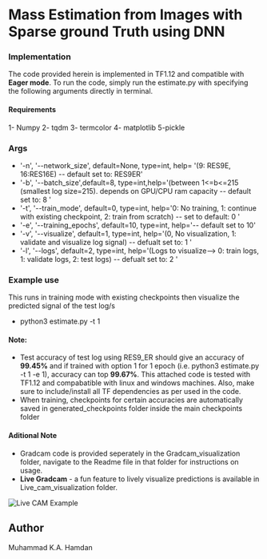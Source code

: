 
# Mass Estimation from Images with Sparse ground Truth using DNN
### Implementation
The code provided herein is implemented in TF1.12 and compatible with **Eager mode**.
To run the code, simply run the estimate.py with specifying the following arguments directly in terminal.

#### Requirements
1- Numpy 2- tqdm 3- termcolor 4- matplotlib 5-pickle

### Args
* '-n', '--network_size', default=None, type=int, help= '(9: RES9E, 16:RES16E) -- default set to: RES9ER'
* '-b', '--batch_size',default=8, type=int,help='(between 1<=b<=215 (smallest log size=215). depends on GPU/CPU ram capacity -- default set to: 8 '
* '-t', '--train_mode', default=0, type=int, help='0: No training, 1: continue with existing checkpoint, 2: train from scratch) -- set to default: 0 '
* '-e', '--training_epochs', default=10, type=int, help='-- default set to 10'
* '-v', '--visualize', default=1, type=int, help='(0, No visualization, 1: validate and visualize log signal) -- defualt set to: 1 '
* '-l', '--logs', default=2, type=int, help='(Logs to visualize--> 0: train logs, 1: validate logs, 2: test logs) -- defualt set to: 2 '

### Example use  
This runs in training mode with existing checkpoints then visualize the predicted signal of the test log/s
 - python3 estimate.py -t 1


#### Note:
* Test accuracy of test log using RES9_ER should give an accuracy of **99.45%** and if trained with option 1 for 1 epoch (i.e. python3 estimate.py -t 1 -e 1), accuracy can top **99.67%**. This attached code is tested with TF1.12 and compabatible with linux and windows machines. Also, make sure to include/install all TF dependencies as per used in the code.
* When training, checkpoints for certain accuracies are automatically saved in generated_checkpoints folder inside the main checkpoints folder

#### Aditional Note
* Gradcam code is provided seperately in the Gradcam_visualization folder, navigate to the Readme file in that folder for instructions on usage.
* **Live Gradcam** - a fun feature to lively visualize predictions is available in Live_cam_visualization folder.


![*Live CAM Example*](example_live_cam.gif)
## Author
Muhammad K.A. Hamdan
